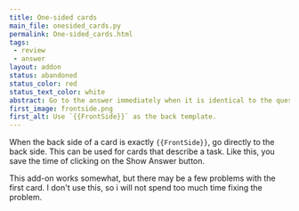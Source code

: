 ```yaml
---
title: One-sided cards
main_file: onesided_cards.py
permalink: One-sided_cards.html
tags:
 - review
 - answer
layout: addon
status: abandoned
status_color: red
status_text_color: white
abstract: Go to the answer immediately when it is identical to the question.
first_image: frontside.png
first_alt: Use `{{FrontSide}}` as the back template.
---
```

When the back side of a card is exactly `{{FrontSide}}`, go directly
to the back side. This can be used for cards that describe a
task. Like this, you save the time of clicking on the Show Answer
button.

This add-on works somewhat, but there may be a few problems with the
first card. I don't use this, so i will not spend too much time fixing
the problem.
